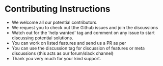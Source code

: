 # Contributing Instructions

* We welcome all our potential contributors.
* We request you to check out tthe Github issues and join the discussions
* Watch out for the 'help wanted' tag and comment on any issue to start discussing potential solutions.
* You can work on listed features and send us a PR as per
* You can use the discussion tag for discussion of features or meta discussions (this acts as our forum/slack channel)
* Thank you very much for your kind support.